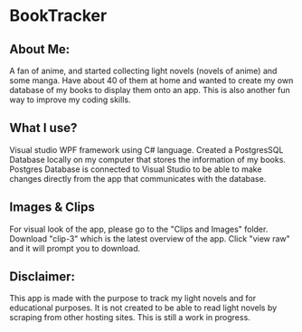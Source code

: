 # BookTracker

## About Me:
A fan of anime, and started collecting light novels (novels of anime) and some manga. Have about 40 of them at home and wanted to create my own database of my books to display them onto an app. This is also another fun way to improve my coding skills.

## What I use?
Visual studio WPF framework using C# language. Created a PostgresSQL Database locally on my computer that stores the information of my books. Postgres Database is connected to Visual Studio to be able to make changes directly from the app that communicates with the database.

## Images & Clips
For visual look of the app, please go to the "Clips and Images" folder. Download "clip-3" which is the latest overview of the app. Click "view raw" and it will prompt you to download.

## Disclaimer:
This app is made with the purpose to track my light novels and for educational purposes. It is not created to be able to read light novels by scraping from other hosting sites. This is still a work in progress.


